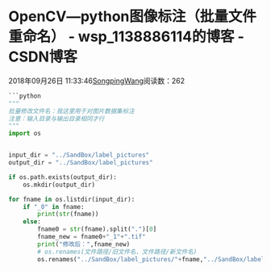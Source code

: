 # OpenCV—python图像标注（批量文件重命名） - wsp_1138886114的博客 - CSDN博客





2018年09月26日 11:33:46[SongpingWang](https://me.csdn.net/wsp_1138886114)阅读数：262








```python
```python
"""
批量修改文件名：我这里用于对图片数据集标注
注意：输入目录与输出目录相同才行
"""
import os


input_dir = "../SandBox/label_pictures"
output_dir = "../SandBox/label_pictures"

if os.path.exists(output_dir):
    os.mkdir(output_dir)

for fname in os.listdir(input_dir):
    if "_0" in fname:
        print(str(fname))
    else:
        fname0 = str(fname).split(".")[0]
        fname_new = fname0+"_1"+".tif"
        print("修改后：",fname_new)
        # os.renames(文件路径/旧文件名，文件路径/新文件名)
        os.renames("../SandBox/label_pictures/"+fname,"../SandBox/label_pictures/"+ fname_new)
```
```



